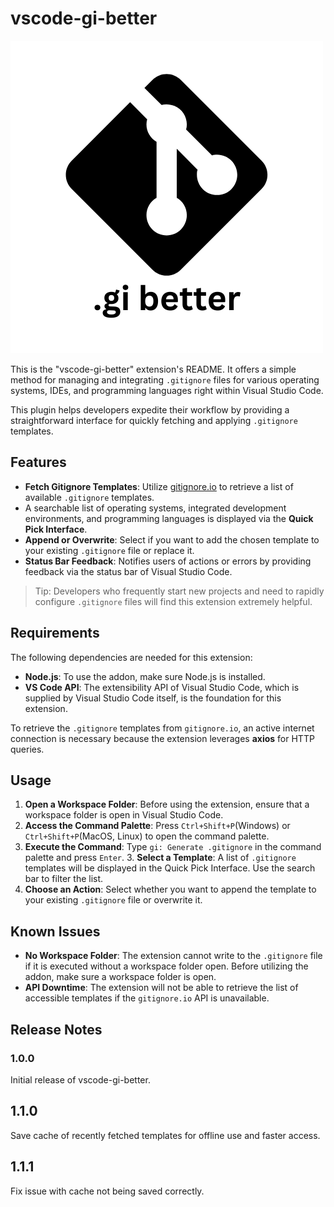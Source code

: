 # vscode-gi-better

![logo](assets/icon.png)

This is the "vscode-gi-better" extension's README. It offers a simple method for managing and integrating `.gitignore` files for various operating systems, IDEs, and programming languages right within Visual Studio Code.

This plugin helps developers expedite their workflow by providing a straightforward interface for quickly fetching and applying `.gitignore` templates.

## Features

-   **Fetch Gitignore Templates**: Utilize [gitignore.io](https://www.gitignore.io) to retrieve a list of available `.gitignore` templates.
-   A searchable list of operating systems, integrated development environments, and programming languages is displayed via the **Quick Pick Interface**.
-   **Append or Overwrite**: Select if you want to add the chosen template to your existing `.gitignore` file or replace it.
-   **Status Bar Feedback**: Notifies users of actions or errors by providing feedback via the status bar of Visual Studio Code.

> Tip: Developers who frequently start new projects and need to rapidly configure `.gitignore` files will find this extension extremely helpful.

## Requirements

The following dependencies are needed for this extension:

-   **Node.js**: To use the addon, make sure Node.js is installed.
-   **VS Code API**: The extensibility API of Visual Studio Code, which is supplied by Visual Studio Code itself, is the foundation for this extension.

To retrieve the `.gitignore` templates from `gitignore.io`, an active internet connection is necessary because the extension leverages **axios** for HTTP queries.

## Usage

1. **Open a Workspace Folder**: Before using the extension, ensure that a workspace folder is open in Visual Studio Code.
2. **Access the Command Palette**: Press `Ctrl+Shift+P`(Windows) or `Ctrl+Shift+P`(MacOS, Linux) to open the command palette.
3. **Execute the Command**: Type `gi: Generate .gitignore` in the command palette and press `Enter`. 3. **Select a Template**: A list of `.gitignore` templates will be displayed in the Quick Pick Interface. Use the search bar to filter the list.
4. **Choose an Action**: Select whether you want to append the template to your existing `.gitignore` file or overwrite it.

## Known Issues

-   **No Workspace Folder**: The extension cannot write to the `.gitignore` file if it is executed without a workspace folder open. Before utilizing the addon, make sure a workspace folder is open.
-   **API Downtime**: The extension will not be able to retrieve the list of accessible templates if the `gitignore.io` API is unavailable.

## Release Notes

### 1.0.0

Initial release of vscode-gi-better.

## 1.1.0

Save cache of recently fetched templates for offline use and faster access.

## 1.1.1

Fix issue with cache not being saved correctly.
